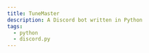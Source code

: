 ```yaml
---
title: TuneMaster
description: A Discord bot written in Python
tags:
  - python
  - discord.py
---
```



